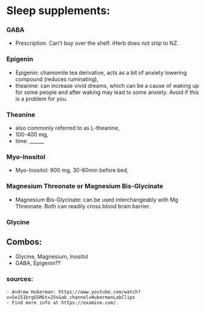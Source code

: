 # Sleep supplements:

### GABA
- Prescription. Can't buy over the shelf. iHerb does not ship to NZ. 

### Epigenin
- Epigenin: chamomile tea derivative, acts as a bit of anxiety lowering compound (reduces ruminating),
- theanine: can increase vivid dreams, which can be a cause of waking up for some people and after waking may lead to some anxiety. Avoid if this is a problem for you.  

### Theanine
- also commonly referred to as L-theanine, 
- 100-400 mg,
- time: ______

### Myo-Inositol
- Myo-Inositol: 900 mg, 30-60min before bed,  

### Magnesium Threonate or Magnesium Bis-Glycinate
- Magnesium Bis-Glycinate: can be used interchangeably with Mg Threonate. Both can readily cross blood brain barrier. 

### Glycine



## Combos:
- Glycine, Magnesium, Inositol
- GABA, Epigenin??

### sources:
    - Andrew Huberman: https://www.youtube.com/watch?v=Se151brgGSM&t=25s&ab_channel=HubermanLabClips
    - Find more info at https://examine.com/.
